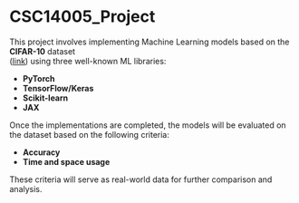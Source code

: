 # CSC14005_Project  

This project involves implementing Machine Learning models based on the **CIFAR-10** dataset  
([link](https://www.cs.toronto.edu/~kriz/cifar.html)) using three well-known ML libraries:  

- **PyTorch**  
- **TensorFlow/Keras**  
- **Scikit-learn**
- **JAX**

Once the implementations are completed, the models will be evaluated on the dataset based on the following criteria:  

- **Accuracy**  
- **Time and space usage**  

These criteria will serve as real-world data for further comparison and analysis.  
